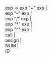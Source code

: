 
exp → exp "+" exp |<br/>
      exp "-" exp |<br/>
      exp "/" exp |<br/>
      exp "*" exp | <br/>
      exp "^" exp | <br/>
      call | <br/>
      assign | <br/>
      NUM | <br/>
      ID
